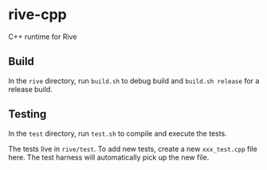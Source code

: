 # rive-cpp
C++ runtime for Rive

## Build
In the ```rive``` directory, run ```build.sh``` to debug build and ```build.sh release``` for a release build.

## Testing
In the ```test``` directory, run ```test.sh``` to compile and execute the tests.

The tests live in ```rive/test```. To add new tests, create a new ```xxx_test.cpp``` file here. The test harness will automatically pick up the new file.